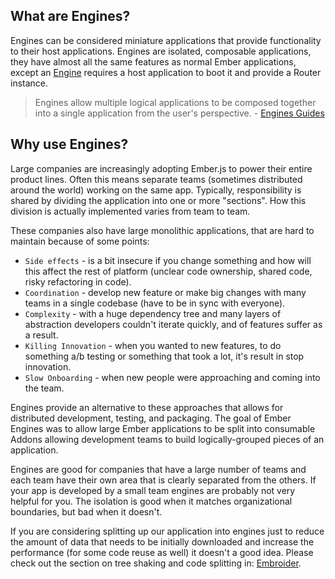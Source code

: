 ## What are Engines?

Engines can be considered miniature applications that provide functionality to their host applications. Engines are isolated, composable applications, they have almost all the same features as normal Ember applications, except an [Engine](https://api.emberjs.com/ember/release/classes/Engine) requires a host application to boot it and provide a Router instance.

> Engines allow multiple logical applications to be composed together into a single application from the user's perspective. - [Engines Guides](http://ember-engines.com/)

## Why use Engines?

Large companies are increasingly adopting Ember.js to power their entire product lines. Often this means separate teams (sometimes distributed around the world) working on the same app. Typically, responsibility is shared by dividing the application into one or more "sections". How this division is actually implemented varies from team to team. 

These companies also have large monolithic applications, that are hard to maintain because of some points:

* `Side effects` - is a bit insecure if you change something and how will this affect the rest of platform (unclear code ownership, shared code, risky refactoring in code).
* `Coordination` - develop new feature or make big changes with many teams in a single codebase (have to be in sync with everyone).
* `Complexity` - with a huge dependency tree and many layers of abstraction developers couldn't iterate quickly, and of features suffer as a result.
* `Killing Innovation` - when you wanted to new features, to do something a/b testing or something that took a lot, it's result in stop innovation.
* `Slow Onboarding` - when new people were approaching and coming into the team.

Engines provide an alternative to these approaches that allows for distributed development, testing, and packaging. The goal of Ember Engines was to allow large Ember applications to be split into consumable Addons allowing development teams to build logically-grouped pieces of an application.

Engines are good for companies that have a large number of teams and each team have their own area that is clearly separated from the others. If your app is developed by a small team engines are probably not very helpful for you. The isolation is good when it matches organizational boundaries, but bad when it doesn't.

If you are considering splitting up our application into engines just to reduce the amount of data that needs to be initially downloaded and increase the performance (for some code reuse as well) it doesn't a good idea. Please check out the section on tree shaking and code splitting in: [Embroider](https://github.com/embroider-build/embroider).

